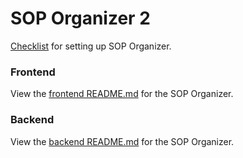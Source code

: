 # SOP Organizer 2

[Checklist](/SOP%20Design%20Documents/ProjectHandover.pdf) for setting up SOP Organizer.

### Frontend
View the [frontend README.md](/frontend/README.md) for the SOP Organizer.

### Backend
View the [backend README.md](/backend/README.md) for the SOP Organizer.
